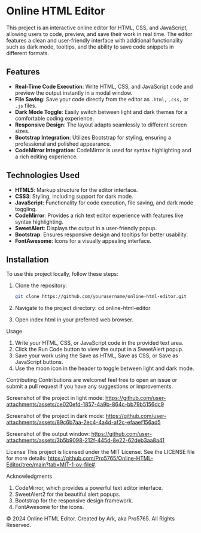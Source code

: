 # Online HTML Editor

This project is an interactive online editor for HTML, CSS, and JavaScript, allowing users to code, preview, and save their work in real time. The editor features a clean and user-friendly interface with additional functionality such as dark mode, tooltips, and the ability to save code snippets in different formats.

## Features

- **Real-Time Code Execution**: Write HTML, CSS, and JavaScript code and preview the output instantly in a modal window.
- **File Saving**: Save your code directly from the editor as `.html,` `.css,` or `.js` files.
- **Dark Mode Toggle**: Easily switch between light and dark themes for a comfortable coding experience.
- **Responsive Design**: The layout adapts seamlessly to different screen sizes.
- **Bootstrap Integration**: Utilizes Bootstrap for styling, ensuring a professional and polished appearance.
- **CodeMirror Integration**: CodeMirror is used for syntax highlighting and a rich editing experience.

## Technologies Used

- **HTML5**: Markup structure for the editor interface.
- **CSS3**: Styling, including support for dark mode.
- **JavaScript**: Functionality for code execution, file saving, and dark mode toggling.
- **CodeMirror**: Provides a rich text editor experience with features like syntax highlighting.
- **SweetAlert**: Displays the output in a user-friendly popup.
- **Bootstrap**: Ensures responsive design and tooltips for better usability.
- **FontAwesome**: Icons for a visually appealing interface.

## Installation

To use this project locally, follow these steps:

1. Clone the repository:
   ```bash
   git clone https://github.com/yourusername/online-html-editor.git


2. Navigate to the project directory:
   cd online-html-editor
   
3. Open index.html in your preferred web browser.

Usage
1. Write your HTML, CSS, or JavaScript code in the provided text area.
2. Click the Run Code button to view the output in a SweetAlert popup.
3. Save your work using the Save as HTML, Save as CSS, or Save as JavaScript buttons.
4. Use the moon icon in the header to toggle between light and dark mode.

Contributing
Contributions are welcome! feel free to open an issue or submit a pull request if you have any suggestions or improvements.

Screenshot of the project in light mode:
https://github.com/user-attachments/assets/ce020efd-1857-4a9b-864c-bb79b5156dc9  

Screenshot of the project in dark mode:
https://github.com/user-attachments/assets/89c6b7aa-2ec4-4a4d-af2c-efaaef156ad5 

Screenshot of the output window:
https://github.com/user-attachments/assets/3b5b9098-212f-445d-8e22-62deb3aa8a41


License
This project is licensed under the MIT License. See the LICENSE file for more details: https://github.com/Pro5765/Online-HTML-Editor/tree/main?tab=MIT-1-ov-file#.

Acknowledgments
1. CodeMirror, which provides a powerful text editor interface.
2. SweetAlert2 for the beautiful alert popups.
3. Bootstrap for the responsive design framework.
4. FontAwesome for the icons.
   
© 2024 Online HTML Editor. Created by Ark, aka Pro5765. All Rights Reserved.
